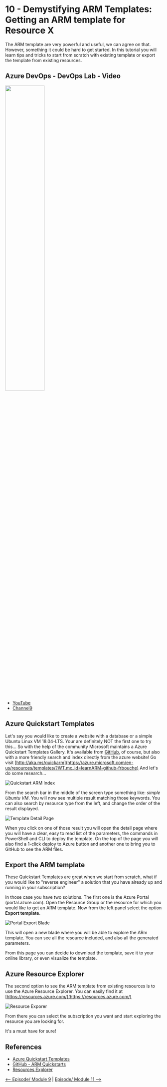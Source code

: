 # 10 - Demystifying ARM Templates: Getting an ARM template for Resource X

The ARM template are very powerful and useful, we can agree on that. However, something it could be hard to get started. In this tutorial you will learn tips and tricks to start from scratch with existing template or export the template from existing resources. 

## Azure DevOps - DevOps Lab - Video

[<img src="https://img.youtube.com/vi/YrEAy7oLVew/maxresdefault.jpg" width="50%">](https://channel9.msdn.com/Shows/DevOps-Lab/ARM-Series-10-Template-for-Resource-X?WT.mc_id=learnARM-github-frbouche)
- [YouTube](https://youtu.be/YrEAy7oLVew)
- [Channel9](https://channel9.msdn.com/Shows/DevOps-Lab/ARM-Series-10-Template-for-Resource-X?WT.mc_id=learnARM-github-frbouche)


Azure Quickstart Templates
--------------------------

Let's say you would like to create a website with a database or a simple Ubuntu Linux VM 18.04-LTS. Your are definitely NOT the first one to try this... So with the help of the community Microsoft maintains a Azure Quickstart Templates Gallery. It's available from [GitHub](https://github.com/Azure/azure-quickstart-templates), of course, but also with a more friendly search and index directly from the azure website! Go visit [http://aka.ms/quickarm](https://azure.microsoft.com/en-us/resources/templates/?WT.mc_id=learnARM-github-frbouche) And let's do some research...

![Quickstart ARM Index](medias/QuickARMIndex.png)

From the search bar in the middle of the screen type something like: *simple Ubuntu VM*. You will now see multiple result matching those keywords. You can also search by resource type from the left, and change the order of the result displayed.

![Template Detail Page](medias/TemplateDetailPage.png)

When you click on one of those result you will open the detail page where you will have a clear, easy to read list of the parameters, the commands in PowerShell and CLI to deploy the template. On the top of the page you will also find a 1-click deploy to Azure button and another one to bring you to GitHub to see the ARM files.


Export the ARM template
-----------------------

These Quickstart Templates are great when we start from scratch, what if you would like to "reverse engineer" a solution that you have already up and running in your subscription?

In those case you have two solutions. The first one is the Azure Portal (portal.azure.com). Open the Resource Group or the resource for which you would like to get an ARM template. Now from the left panel select the option **Export template**.

![Portal Export Blade](medias/portalExportBlade.png)

This will open a new blade where you will be able to explore the ARm template. You can see all the resource included, and also all the generated parameters.

From this page you can decide to download the template, save it to your online library, or even visualize the template.


Azure Resource Explorer
-----------------------

The second option to see the ARM template from existing resources is to use the Azure Resource Explorer. You can easily find it at [https://resources.azure.com/](https://resources.azure.com/)

![Resource Exporer](medias/ResourceExporer.png)

From there you can select the subscription you want and start exploring the resource you are looking for. 

It's a must have for sure!


## References

- [Azure Quickstart Templates](https://azure.microsoft.com/en-us/resources/templates/?WT.mc_id=learnARM-github-frbouche)
- [GitHub - ARM Quickstarts](https://github.com/Azure/azure-quickstart-templates)
- [Resources Explorer](https://resources.azure.com/?WT.mc_id=learnARM-github-frbouche)



[<-- Episode/ Module 9](../ARM09/README.md) | [Episode/ Module 11 -->](../ARM11/README.md)

